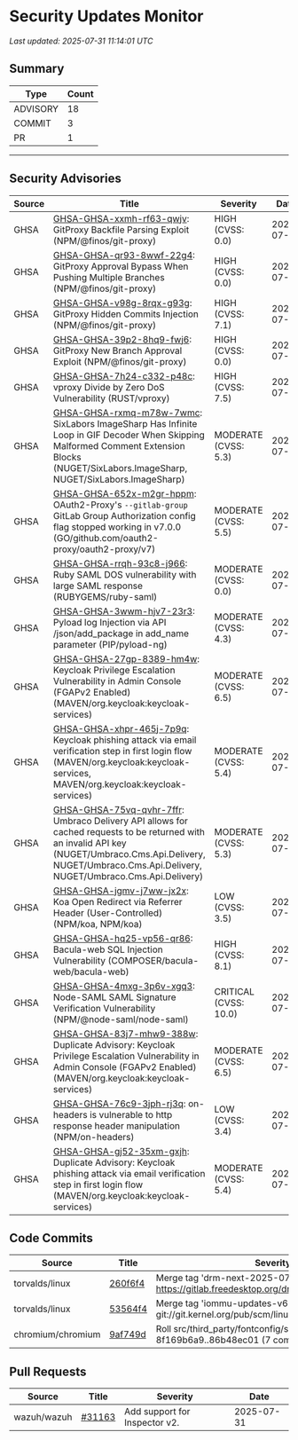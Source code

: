 # Security Updates Monitor

*Last updated: 2025-07-31 11:14:01 UTC*

## Summary
| Type | Count |
|------|-------|
| ADVISORY | 18 |
| COMMIT | 3 |
| PR | 1 |

---

## Security Advisories

| Source | Title | Severity | Date |
|--------|-------|----------|------|
| GHSA | [GHSA-GHSA-xxmh-rf63-qwjv](https://github.com/advisories/GHSA-xxmh-rf63-qwjv): GitProxy Backfile Parsing Exploit (NPM/@finos/git-proxy) | HIGH (CVSS: 0.0) | 2025-07-30 |
| GHSA | [GHSA-GHSA-qr93-8wwf-22g4](https://github.com/advisories/GHSA-qr93-8wwf-22g4): GitProxy Approval Bypass When Pushing Multiple Branches (NPM/@finos/git-proxy) | HIGH (CVSS: 0.0) | 2025-07-30 |
| GHSA | [GHSA-GHSA-v98g-8rqx-g93g](https://github.com/advisories/GHSA-v98g-8rqx-g93g): GitProxy Hidden Commits Injection (NPM/@finos/git-proxy) | HIGH (CVSS: 7.1) | 2025-07-30 |
| GHSA | [GHSA-GHSA-39p2-8hq9-fwj6](https://github.com/advisories/GHSA-39p2-8hq9-fwj6): GitProxy New Branch Approval Exploit (NPM/@finos/git-proxy) | HIGH (CVSS: 0.0) | 2025-07-30 |
| GHSA | [GHSA-GHSA-7h24-c332-p48c](https://github.com/advisories/GHSA-7h24-c332-p48c): vproxy Divide by Zero DoS Vulnerability (RUST/vproxy) | HIGH (CVSS: 7.5) | 2025-07-30 |
| GHSA | [GHSA-GHSA-rxmq-m78w-7wmc](https://github.com/advisories/GHSA-rxmq-m78w-7wmc): SixLabors ImageSharp Has Infinite Loop in GIF Decoder When Skipping Malformed Comment Extension Blocks (NUGET/SixLabors.ImageSharp, NUGET/SixLabors.ImageSharp) | MODERATE (CVSS: 5.3) | 2025-07-30 |
| GHSA | [GHSA-GHSA-652x-m2gr-hppm](https://github.com/advisories/GHSA-652x-m2gr-hppm): OAuth2-Proxy's `--gitlab-group` GitLab Group Authorization config flag stopped working in v7.0.0 (GO/github.com/oauth2-proxy/oauth2-proxy/v7) | MODERATE (CVSS: 5.5) | 2025-07-30 |
| GHSA | [GHSA-GHSA-rrqh-93c8-j966](https://github.com/advisories/GHSA-rrqh-93c8-j966): Ruby SAML DOS vulnerability with large SAML response (RUBYGEMS/ruby-saml) | MODERATE (CVSS: 0.0) | 2025-07-30 |
| GHSA | [GHSA-GHSA-3wwm-hjv7-23r3](https://github.com/advisories/GHSA-3wwm-hjv7-23r3): Pyload log Injection via API /json/add_package in add_name parameter (PIP/pyload-ng) | MODERATE (CVSS: 4.3) | 2025-07-30 |
| GHSA | [GHSA-GHSA-27gp-8389-hm4w](https://github.com/advisories/GHSA-27gp-8389-hm4w): Keycloak Privilege Escalation Vulnerability in Admin Console (FGAPv2 Enabled) (MAVEN/org.keycloak:keycloak-services) | MODERATE (CVSS: 6.5) | 2025-07-30 |
| GHSA | [GHSA-GHSA-xhpr-465j-7p9q](https://github.com/advisories/GHSA-xhpr-465j-7p9q): Keycloak phishing attack via email verification step in first login flow (MAVEN/org.keycloak:keycloak-services, MAVEN/org.keycloak:keycloak-services) | MODERATE (CVSS: 5.4) | 2025-07-30 |
| GHSA | [GHSA-GHSA-75vq-qvhr-7ffr](https://github.com/advisories/GHSA-75vq-qvhr-7ffr): Umbraco Delivery API allows for cached requests to be returned with an invalid API key (NUGET/Umbraco.Cms.Api.Delivery, NUGET/Umbraco.Cms.Api.Delivery, NUGET/Umbraco.Cms.Api.Delivery) | MODERATE (CVSS: 5.3) | 2025-07-29 |
| GHSA | [GHSA-GHSA-jgmv-j7ww-jx2x](https://github.com/advisories/GHSA-jgmv-j7ww-jx2x): Koa Open Redirect via Referrer Header (User-Controlled) (NPM/koa, NPM/koa) | LOW (CVSS: 3.5) | 2025-07-29 |
| GHSA | [GHSA-GHSA-hq25-vp56-qr86](https://github.com/advisories/GHSA-hq25-vp56-qr86): Bacula-web SQL Injection Vulnerability (COMPOSER/bacula-web/bacula-web) | HIGH (CVSS: 8.1) | 2025-07-29 |
| GHSA | [GHSA-GHSA-4mxg-3p6v-xgq3](https://github.com/advisories/GHSA-4mxg-3p6v-xgq3): Node-SAML SAML Signature Verification Vulnerability (NPM/@node-saml/node-saml) | CRITICAL (CVSS: 10.0) | 2025-07-28 |
| GHSA | [GHSA-GHSA-83j7-mhw9-388w](https://github.com/advisories/GHSA-83j7-mhw9-388w): Duplicate Advisory: Keycloak Privilege Escalation Vulnerability in Admin Console (FGAPv2 Enabled) (MAVEN/org.keycloak:keycloak-services) | MODERATE (CVSS: 6.5) | 2025-07-18 |
| GHSA | [GHSA-GHSA-76c9-3jph-rj3q](https://github.com/advisories/GHSA-76c9-3jph-rj3q): on-headers is vulnerable to http response header manipulation (NPM/on-headers) | LOW (CVSS: 3.4) | 2025-07-17 |
| GHSA | [GHSA-GHSA-gj52-35xm-gxjh](https://github.com/advisories/GHSA-gj52-35xm-gxjh): Duplicate Advisory: Keycloak phishing attack via email verification step in first login flow (MAVEN/org.keycloak:keycloak-services) | MODERATE (CVSS: 5.4) | 2025-07-10 |

## Code Commits

| Source | Title | Severity | Date |
|--------|-------|----------|------|
| torvalds/linux | [260f6f4](https://github.com/torvalds/linux/commit/260f6f4fda93c8485c8037865c941b42b9cba5d2) | Merge tag 'drm-next-2025-07-30' of https://gitlab.freedesktop.org/drm/kernel | 2025-07-31 |
| torvalds/linux | [53564f4](https://github.com/torvalds/linux/commit/53564f400572b1b8d9ee5bafb9c226eb1d38600a) | Merge tag 'iommu-updates-v6.17' of git://git.kernel.org/pub/scm/linux/kernel/git/iommu/linux | 2025-07-30 |
| chromium/chromium | [9af749d](https://github.com/chromium/chromium/commit/9af749d9dfb0f4a5aaa0463bcad126973e3d5363) | Roll src/third_party/fontconfig/src/ 8f169b6a9..86b48ec01 (7 commits) | 2025-07-30 |

## Pull Requests

| Source | Title | Severity | Date |
|--------|-------|----------|------|
| wazuh/wazuh | [#31163](https://github.com/wazuh/wazuh/pull/31163) | Add support for Inspector v2. | 2025-07-31 |

